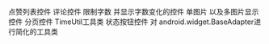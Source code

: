 点赞列表控件
评论控件
限制字数 并显示字数变化的控件 
单图片 以及多图片显示控件
分页控件
TimeUtil工具类
状态按钮控件
对 android.widget.BaseAdapter进行简化的工具类
